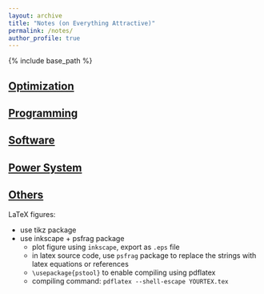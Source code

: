 ```yaml
---
layout: archive
title: "Notes (on Everything Attractive)"
permalink: /notes/
author_profile: true
---
```


{% include base_path %}

## [Optimization](/optimization/)

## [Programming](/programming/)

## [Software](/software/) 

## [Power System](/ps/)

## [Others](/other-notes/)

LaTeX figures:

- use tikz package
- use inkscape + psfrag package
  - plot figure using `inkscape`, export as `.eps` file
  - in latex source code, use `psfrag` package to replace the strings with latex equations or references
  - `\usepackage{pstool}` to enable compiling using pdflatex
  - compiling command: `pdflatex --shell-escape YOURTEX.tex`



